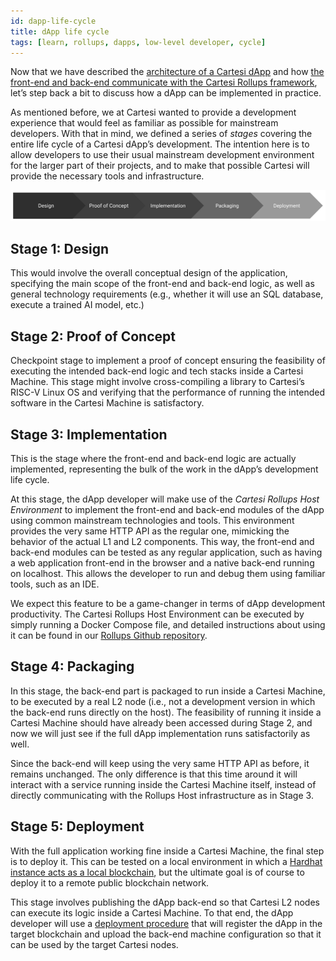 ```yaml
---
id: dapp-life-cycle
title: dApp life cycle
tags: [learn, rollups, dapps, low-level developer, cycle]
---
```


Now that we have described the [architecture of a Cartesi dApp](./dapp-architecture.md) and how [the front-end and back-end communicate with the Cartesi Rollups framework](./http-api.md), let’s step back a bit to discuss how a dApp can be implemented in practice.

As mentioned before, we at Cartesi wanted to provide a development experience that would feel as familiar as possible for mainstream developers. With that in mind, we defined a series of _stages_ covering the entire life cycle of a Cartesi dApp’s development. The intention here is to allow developers to use their usual mainstream development environment for the larger part of their projects, and to make that possible Cartesi will provide the necessary tools and infrastructure.

![img](./stages.png)

## Stage 1: Design

This would involve the overall conceptual design of the application, specifying the main scope of the front-end and back-end logic, as well as general technology requirements (e.g., whether it will use an SQL database, execute a trained AI model, etc.)

## Stage 2: Proof of Concept

Checkpoint stage to implement a proof of concept ensuring the feasibility of executing the intended back-end logic and tech stacks inside a Cartesi Machine. This stage might involve cross-compiling a library to Cartesi’s RISC-V Linux OS and verifying that the performance of running the intended software in the Cartesi Machine is satisfactory.

## Stage 3: Implementation

This is the stage where the front-end and back-end logic are actually implemented, representing the bulk of the work in the dApp’s development life cycle.

At this stage, the dApp developer will make use of the _Cartesi Rollups Host Environment_ to implement the front-end and back-end modules of the dApp using common mainstream technologies and tools. This environment provides the very same HTTP API as the regular one, mimicking the behavior of the actual L1 and L2 components. This way, the front-end and back-end modules can be tested as any regular application, such as having a web application front-end in the browser and a native back-end running on localhost. This allows the developer to run and debug them using familiar tools, such as an IDE.

We expect this feature to be a game-changer in terms of dApp development productivity. The Cartesi Rollups Host Environment can be executed by simply running a Docker Compose file, and detailed instructions about using it can be found in our [Rollups Github repository](https://github.com/cartesi/rollups-examples).

## Stage 4: Packaging

In this stage, the back-end part is packaged to run inside a Cartesi Machine, to be executed by a real L2 node (i.e., not a development version in which the back-end runs directly on the host). The feasibility of running it inside a Cartesi Machine should have already been accessed during Stage 2, and now we will just see if the full dApp implementation runs satisfactorily as well.

Since the back-end will keep using the very same HTTP API as before, it remains unchanged. The only difference is that this time around it will interact with a service running inside the Cartesi Machine itself, instead of directly communicating with the Rollups Host infrastructure as in Stage 3.

## Stage 5: Deployment

With the full application working fine inside a Cartesi Machine, the final step is to deploy it. This can be tested on a local environment in which a [Hardhat instance acts as a local blockchain](https://hardhat.org/hardhat-network/), but the ultimate goal is of course to deploy it to a remote public blockchain network.

This stage involves publishing the dApp back-end so that Cartesi L2 nodes can execute its logic inside a Cartesi Machine. To that end, the dApp developer will use a [deployment procedure](./build-dapps/deploying-dapps.md) that will register the dApp in the target blockchain and upload the back-end machine configuration so that it can be used by the target Cartesi nodes.
